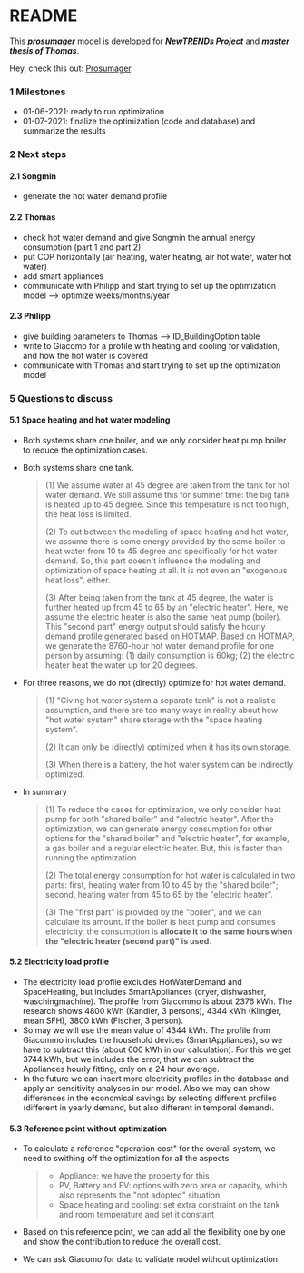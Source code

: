 # README

This ***prosumager*** model is developed for ***NewTRENDs Project*** and ***master thesis of Thomas***.

Hey, check this out: [Prosumager](https://songminyu.github.io/Prosumager/).



### 1 Milestones

- 01-06-2021: ready to run optimization
- 01-07-2021: finalize the optimization (code and database) and summarize the results

### 2 Next steps

#### 2.1 Songmin

- generate the hot water demand profile

#### 2.2 Thomas

- check hot water demand and give Songmin the annual energy consumption (part 1 and part 2) 
- put COP horizontally (air heating, water heating, air hot water, water hot water)
- add smart appliances
- communicate with Philipp and start trying to set up the optimization model --> optimize weeks/months/year

#### 2.3 Philipp

- give building parameters to Thomas --> ID_BuildingOption table
- write to Giacomo for a profile with heating and cooling for validation, and how the hot water is covered
- communicate with Thomas and start trying to set up the optimization model

### 5 Questions to discuss

#### 5.1 Space heating and hot water modeling

- Both systems share one boiler, and we only consider heat pump boiler to reduce the optimization cases.

- Both systems share one tank. 

  > (1) We assume water at 45 degree are taken from the tank for hot water demand. We still assume this for summer time: the big tank is heated up to 45 degree. Since this temperature is not too high, the heat loss is limited.
  >
  > (2) To cut between the modeling of space heating and hot water, we assume there is some energy provided by the same boiler to heat water from 10 to 45 degree and specifically for hot water demand. So, this part doesn't influence the modeling and optimization of space heating at all. It is not even an "exogenous heat loss", either. 
  >
  > (3) After being taken from the tank at 45 degree, the water is further heated up from 45 to 65 by an "electric heater". Here, we assume the electric heater is also the same heat pump (boiler). This "second part" energy output should satisfy the hourly demand profile generated based on HOTMAP. Based on HOTMAP, we generate the 8760-hour hot water demand profile for one person by assuming: (1) daily consumption is 60kg; (2) the electric heater heat the water up for 20 degrees.

- For three reasons, we do not (directly) optimize for hot water demand. 

  > (1) "Giving hot water system a separate tank" is not a realistic assumption, and there are too many ways in reality about how "hot water system" share storage with the "space heating system". 
  >
  > (2) It can only be (directly) optimized when it has its own storage. 
  >
  > (3) When there is a battery, the hot water system can be indirectly optimized. 

- In summary

  > (1) To reduce the cases for optimization, we only consider heat pump for both "shared boiler" and "electric heater". After the optimization, we can generate energy consumption for other options for the "shared boiler" and "electric heater", for example, a gas boiler and a regular electric heater. But, this is faster than running the optimization.
  >
  > (2) The total energy consumption for hot water is calculated in two parts: first, heating water from 10 to 45 by the "shared boiler"; second, heating water from 45 to 65 by the "electric heater".
  >
  > (3) The "first part" is provided by the "boiler", and we can calculate its amount. If the boiler is heat pump and consumes electricity, the consumption is **allocate it to the same hours when the "electric heater (second part)" is used**. 

#### 5.2 Electricity load profile

- The electricity load profile excludes HotWaterDemand and SpaceHeating, but includes SmartAppliances (dryer, dishwasher, waschingmachine). The profile from Giacommo is about 2376 kWh. The research shows 4800 kWh (Kandler, 3 persons), 4344 kWh (Klingler, mean SFH), 3800 kWh (Fischer, 3 person). 
- So may we will use the mean value of 4344 kWh. The profile from Giacommo includes the household devices (SmartAppliances), so we have to subtract this (about 600 kWh in our calculation). For this we get 3744 kWh, but we includes the error, that we can subtract the Appliances hourly fitting, only on a 24 hour average. 
- In the future we can insert more electricity profiles in the database and apply an sensitivity analyses in our model. Also we may can show differences in the economical savings by selecting different profiles (different in yearly demand, but also different in temporal demand).

#### 5.3 Reference point without optimization

- To calculate a reference "operation cost" for the overall system, we need to swithing off the optimization for all the aspects.

  > - Appliance: we have the property for this
  > - PV, Battery and EV: options with zero area or capacity, which also represents the "not adopted" situation
  > - Space heating and cooling: set extra constraint on the tank and room temperature and set it constant

- Based on this reference point, we can add all the flexibility one by one and show the contribution to reduce the overall cost.

- We can ask Giacomo for data to validate model without optimization.
